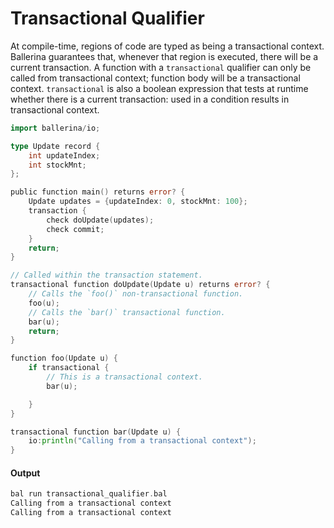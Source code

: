 # Transactional Qualifier

 At compile-time, regions of code are typed as being a transactional context.
 Ballerina guarantees that, whenever that region is executed, there will be a current transaction.
 A function with a `transactional` qualifier can only be called from transactional context; function  body will be a transactional context.
 `transactional` is also a boolean expression that tests at runtime whether there is a current transaction: used in a condition results in transactional context.

```go
import ballerina/io;

type Update record {
    int updateIndex;
    int stockMnt;
};

public function main() returns error? {
    Update updates = {updateIndex: 0, stockMnt: 100};
    transaction {
        check doUpdate(updates);
        check commit;
    }
    return;
}

// Called within the transaction statement.
transactional function doUpdate(Update u) returns error? {
    // Calls the `foo()` non-transactional function.
    foo(u);
    // Calls the `bar()` transactional function.
    bar(u);
    return;
}

function foo(Update u) {
    if transactional {
        // This is a transactional context.
        bar(u);

    }
}

transactional function bar(Update u) {
    io:println("Calling from a transactional context");
}
```

#### Output

```go
bal run transactional_qualifier.bal
Calling from a transactional context
Calling from a transactional context
```